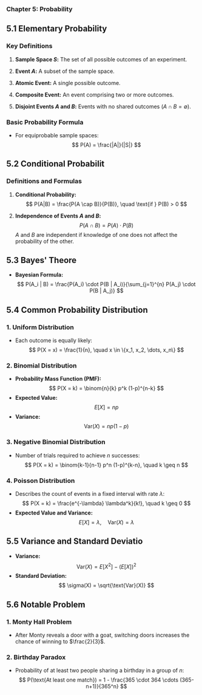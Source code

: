 ### Chapter 5: Probability
## 5.1 Elementary Probability
### Key Definitions
1. **Sample Space $S$:**
   The set of all possible outcomes of an experiment.

2. **Event $A$:**
   A subset of the sample space.

3. **Atomic Event:**
   A single possible outcome.

4. **Composite Event:**
   An event comprising two or more outcomes.

5. **Disjoint Events $A$ and $B$:**
   Events with no shared outcomes ($A \cap B = \emptyset$).

### Basic Probability Formula
- For equiprobable sample spaces:
  $$
  P(A) = \frac{|A|}{|S|}
 $$

## 5.2 Conditional Probabilit
### Definitions and Formulas
1. **Conditional Probability:**
   $$
   P(A|B) = \frac{P(A \cap B)}{P(B)}, \quad \text{if } P(B) > 0
  $$

2. **Independence of Events $A$ and $B$:**
   $$
   P(A \cap B) = P(A) \cdot P(B)
  $$
   $A$ and $B$ are independent if knowledge of one does not affect the probability of the other.

## 5.3 Bayes' Theore
- **Bayesian Formula:**
  $$
  P(A_i | B) = \frac{P(A_i) \cdot P(B | A_i)}{\sum_{j=1}^{n} P(A_j) \cdot P(B | A_j)}
 $$

## 5.4 Common Probability Distribution
### 1. Uniform Distribution
- Each outcome is equally likely:
  $$
  P(X = x) = \frac{1}{n}, \quad x \in \{x_1, x_2, \dots, x_n\}
 $$

### 2. Binomial Distribution
- **Probability Mass Function (PMF):**
  $$
  P(X = k) = \binom{n}{k} p^k (1-p)^{n-k}
 $$
- **Expected Value:**
  $$
  E[X] = np
 $$
- **Variance:**
  $$
  \text{Var}(X) = np(1-p)
 $$

### 3. Negative Binomial Distribution
- Number of trials required to achieve $n$ successes:
  $$
  P(X = k) = \binom{k-1}{n-1} p^n (1-p)^{k-n}, \quad k \geq n
 $$

### 4. Poisson Distribution
- Describes the count of events in a fixed interval with rate $\lambda$:
  $$
  P(X = k) = \frac{e^{-\lambda} \lambda^k}{k!}, \quad k \geq 0
 $$
- **Expected Value and Variance:**
  $$
  E[X] = \lambda, \quad \text{Var}(X) = \lambda
 $$

## 5.5 Variance and Standard Deviatio
- **Variance:**
  $$
  \text{Var}(X) = E[X^2] - (E[X])^2
 $$
- **Standard Deviation:**
  $$
  \sigma(X) = \sqrt{\text{Var}(X)}
 $$

## 5.6 Notable Problem
### 1. Monty Hall Problem
- After Monty reveals a door with a goat, switching doors increases the chance of winning to $\frac{2}{3}$.

### 2. Birthday Paradox
- Probability of at least two people sharing a birthday in a group of $n$:
  $$
  P(\text{At least one match}) = 1 - \frac{365 \cdot 364 \cdots (365-n+1)}{365^n}
 $$
